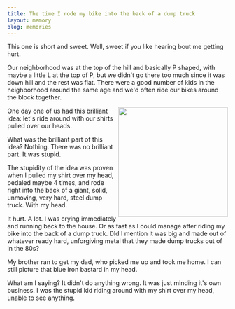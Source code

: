 ```yaml
---
title: The time I rode my bike into the back of a dump truck
layout: memory
blog: memories
---
```

This one is short and sweet. Well, sweet if you like hearing bout me getting hurt.

Our neighborhood was at the top of the hill and basically P shaped, with maybe a little L at the top of P, but we didn't go there too much since it was down hill and the rest was flat.  There were a good number of kids in the neighborhood around the same age and we'd often ride our bikes around the block together.

<img align="right" height="250" src="http://fashionablygeek.com/wp-content/uploads/2008/08/goal_shirt.jpg?cb5e28" width="250" /> One day one of us had this brilliant idea: let's ride around with our shirts pulled over our heads.

What was the brilliant part of this idea? Nothing. There was no brilliant part. It was stupid.

The stupidity of the idea was proven when I pulled my shirt over my head, pedaled maybe 4 times, and rode right into the back of a giant, solid, unmoving, very hard, steel dump truck. With my head.

It hurt. A lot. I was crying immediately and running back to the house. Or as fast as I could manage after riding my bike into the back of a dump truck. DId I mention it was big and made out of whatever ready hard, unforgiving metal that they made dump trucks out of in the 80s?

My brother ran to get my dad, who picked me up and took me home. I can still picture that blue iron bastard in my head.

What am I saying? It didn't do anything wrong. It was just minding it's own business. I was the stupid kid riding around with my shirt over my head, unable to see anything.
